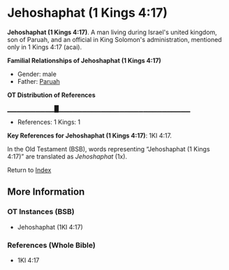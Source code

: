 # Jehoshaphat (1 Kings 4:17)
**Jehoshaphat (1 Kings 4:17)**. 
A man living during Israel's united kingdom, son of Paruah, and an official in King Solomon's administration, mentioned only in 1 Kings 4:17 (acai). 




**Familial Relationships of Jehoshaphat (1 Kings 4:17)**


* Gender: male
* Father: [Paruah](Paruah.md)


**OT Distribution of References**

▁▁▁▁▁▁▁▁▁▁█▁▁▁▁▁▁▁▁▁▁▁▁▁▁▁▁▁▁▁▁▁▁▁▁▁▁▁▁
* References: 1 Kings: 1



**Key References for Jehoshaphat (1 Kings 4:17)**: 
1KI 4:17. 


In the Old Testament (BSB), words representing “Jehoshaphat (1 Kings 4:17)” are translated as 
*Jehoshaphat* (1x). 




Return to [Index](00-Index.md)

## More Information

### OT Instances (BSB)

* Jehoshaphat (1KI 4:17)



### References (Whole Bible)

* 1KI 4:17



